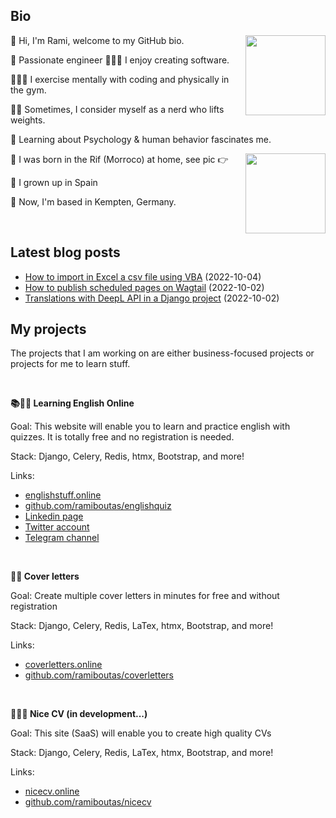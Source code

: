 ## Bio

<p><img align="right" height="128" src="https://www.ramiboutas.com/images/me/myface.png" width="128"/></p>
<p>👋 Hi, I'm Rami, welcome to my GitHub bio.</p>
<p>👷 Passionate engineer 👨🏽‍💻 I enjoy creating software.</p>
<p>👨🏽‍💻 I exercise mentally with coding and physically in the gym.</p>
<p>🏋️‍♀️ Sometimes, I consider myself as a nerd who lifts weights.</p>
<p>🧠 Learning about Psychology &amp; human behavior fascinates me.</p>
<p><img align="right" height="128" src="https://www.ramiboutas.com/images/me/birthlocation.jpg" width="128"/></p>
<p>🐣 I was born in the Rif (Morroco) at home, see pic 👉</p>
<p>🏫 I grown up in Spain</p>
<p>🚞 Now, I'm based in Kempten, Germany.</p>
<p><br/></p>

## Latest blog posts

* [How to import in Excel a csv file using VBA](https://www.ramiboutas.com/articles/excel/how-to-import-in-excel-a-csv-file-using-vba.html) (2022-10-04)
* [How to publish scheduled pages on Wagtail](https://www.ramiboutas.com/articles/wagtail/how-to-publish-scheduled-pages-on-wagtail.html) (2022-10-02)
* [Translations with DeepL API in a Django project](https://www.ramiboutas.com/articles/django/translations-with-deepl-api-in-a-django-project.html) (2022-10-02)

## My projects

<p>The projects that I am working on are either business-focused projects or projects for me to learn stuff.</p>
<p><br/></p>
<p><strong>📚👨‍🏫 Learning English Online </strong></p>
<p>Goal: This website will enable you to learn and practice english with quizzes. It is totally free and no registration is needed.</p>
<p>Stack: Django, Celery, Redis, htmx, Bootstrap, and more!</p>
<p>Links:</p>
<ul> <li><a href="https://englishstuff.online" title="Check out!">englishstuff.online</a> <li><a href="https://github.com/ramiboutas/englishquiz" title="Check out!">github.com/ramiboutas/englishquiz</a> <li><a href="https://www.linkedin.com/company/english-stuff-online/" title="Check out!">Linkedin page</a> <li><a href="https://twitter.com/EnglishStuffOn" title="Check out!">Twitter account</a> <li><a href="https://t.me/english_stuff_online" title="Check out!">Telegram channel</a> </li></li></li></li></li></ul>
<p><br/></p>
<p><strong>💌💼 Cover letters</strong></p>
<p>Goal: Create multiple cover letters in minutes for free and without registration</p>
<p>Stack: Django, Celery, Redis, LaTex, htmx, Bootstrap, and more!</p>
<p>Links:</p>
<ul> <li><a href="https://coverletters.online" title="Check out!">coverletters.online</a> <li><a href="https://github.com/ramiboutas/coverletters" title="Check out!">github.com/ramiboutas/coverletters</a> </li></li></ul>
<p><br/></p>
<p><strong>📑👩‍⚕️ Nice CV (in development...)</strong></p>
<p>Goal: This site (SaaS) will enable you to create high quality CVs</p>
<p>Stack: Django, Celery, Redis, LaTex, htmx, Bootstrap, and more!</p>
<p>Links:</p>
<ul> <li><a href="https://nicecv.online" title="Check out!">nicecv.online</a> <li><a href="https://github.com/ramiboutas/nicecv" title="Check out!">github.com/ramiboutas/nicecv</a> </li></li></ul>